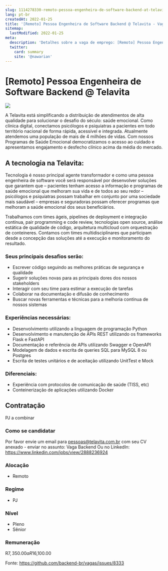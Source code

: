 ```yaml
---
slug: 1114278330-remoto-pessoa-engenheira-de-software-backend-at-telavita
lang: pt-br
createdAt: 2022-01-25
title: '[Remoto] Pessoa Engenheira de Software Backend @ Telavita - Vaga de Emprego'
sitemap:
  lastModified: 2022-01-25
meta:
  description: 'Detalhes sobre a vaga de emprego: [Remoto] Pessoa Engenheira de Software Backend @ Telavita'
  twitter:
    card: summary
    site: '@nawarian'
---
```


# [Remoto] Pessoa Engenheira de Software Backend @ Telavita

![](https://media-exp1.licdn.com/dms/image/C4D16AQGGPdSOp6j9JA/profile-displaybackgroundimage-shrink_350_1400/0/1625079992821?e=1648684800&v=beta&t=88eBuNy7NlegwA8_srTfGl5uxXqPY53JOWfAWZeh6f4)

A Telavita está simplificando a distribuição de atendimentos de alta qualidade para solucionar o desafio do século: saúde emocional. Como clínica digital, conectamos psicólogos e psiquiatras a pacientes em todo território nacional de forma rápida, acessível e integrada. Atualmente atendemos uma população de mais de 4 milhões de vidas. Com nossos Programas de Saúde Emocional democratizamos o acesso ao cuidado e apresentamos engajamento e desfecho clínico acima da média do mercado.

## A tecnologia na Telavita:
Tecnologia é nosso principal agente transformador e como uma pessoa engenheira de software você será responsável por desenvolver soluções que garantem que – pacientes tenham acesso a informação e programas de saúde emocional que melhoram sua vida e de todos ao seu redor – psicólogos e psiquiatras possam trabalhar em conjunto por uma sociedade mais saudável – empresas e seguradoras possam oferecer programas que melhoram a saúde emocional dos seus beneficiários.

Trabalhamos com times ágeis, pipelines de deployment e integração contínua, pair programming e code review, tecnologias open source, análise estática de qualidade de código, arquitetura multicloud com orquestração de conteineres. Contamos com times multidisciplinares que participam desde a concepção das soluções até a execução e monitoramento do resultado.

### Seus principais desafios serão:

- Escrever código seguindo as melhores práticas de segurança e qualidade
- Sugerir soluções novas para as principais dores dos nossos stakeholders
- Interagir com seu time para estimar a execução de tarefas
- Colaborar na documentação e difusão de conhecimento
- Buscar novas ferramentas e técnicas para a melhoria contínua de nossos sistemas

### Experiências necessárias:

- Desenvolvimento utilizando a linguagem de programação Python
- Desenvolvimento e manutenção de APIs REST utilizando os frameworks Flask e FastAPI
- Documentação e referência de APIs utilizando Swagger e OpenAPI
- Modelagem de dados e escrita de queries SQL para MySQL 8 ou Postgres
- Escrita de testes unitários e de aceitação utilizando UnitTest e Mock

### Diferenciais:

- Experiência com protocolos de comunicação de saúde (TISS, etc)
- Conteinerização de aplicações utilizando Docker

## Contratação

PJ a combinar

### Como se candidatar

Por favor envie um email para pessoas@telavita.com.br com seu CV anexado - enviar no assunto: Vaga Backend
Ou no LinkedIn: https://www.linkedin.com/jobs/view/2888236924

### Alocação
- Remoto

### Regime
- PJ

### Nível
- Pleno
- Sênior

### Remuneração
R$7,350.00 a R$16,100.00



Fonte: https://github.com/backend-br/vagas/issues/8333